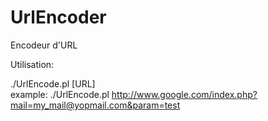 # UrlEncoder
Encodeur d'URL

Utilisation:

./UrlEncode.pl [URL]                                                                     
example: ./UrlEncode.pl http://www.google.com/index.php?mail=my_mail@yopmail.com&param=test 
